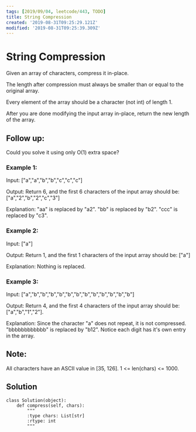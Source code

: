 ```yaml
---
tags: [2019/09/04, leetcode/443, TODO]
title: String Compression
created: '2019-08-31T09:25:29.121Z'
modified: '2019-08-31T09:25:39.309Z'
---
```


# String Compression

Given an array of characters, compress it in-place.

The length after compression must always be smaller than or equal to the original array.

Every element of the array should be a character (not int) of length 1.

After you are done modifying the input array in-place, return the new length of the array.


## Follow up:

Could you solve it using only O(1) extra space?


### Example 1:

Input:
["a","a","b","b","c","c","c"]

Output:
Return 6, and the first 6 characters of the input array should be: ["a","2","b","2","c","3"]

Explanation:
"aa" is replaced by "a2". "bb" is replaced by "b2". "ccc" is replaced by "c3".


### Example 2:

Input:
["a"]

Output:
Return 1, and the first 1 characters of the input array should be: ["a"]

Explanation:
Nothing is replaced.


### Example 3:

Input:
["a","b","b","b","b","b","b","b","b","b","b","b","b"]

Output:
Return 4, and the first 4 characters of the input array should be: ["a","b","1","2"].

Explanation:
Since the character "a" does not repeat, it is not compressed. "bbbbbbbbbbbb" is replaced by "b12".
Notice each digit has it's own entry in the array.


## Note:

All characters have an ASCII value in [35, 126].
1 <= len(chars) <= 1000.

## Solution

```
class Solution(object):
    def compress(self, chars):
        """
        :type chars: List[str]
        :rtype: int
        """

```
